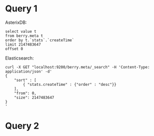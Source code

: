 # Query 1

AsterixDB:
```
select value t
from berry.meta t
order by t.`stats`.`createTime` 
limit 2147483647
offset 0
```

Elasticsearch:
```
curl -X GET "localhost:9200/berry.meta/_search" -H 'Content-Type: application/json' -d'
{
    "sort" : [
        { "stats.createTime" : {"order" : "desc"}}
    ],
    "from": 0,
    "size": 2147483647
}
'
```

# Query 2